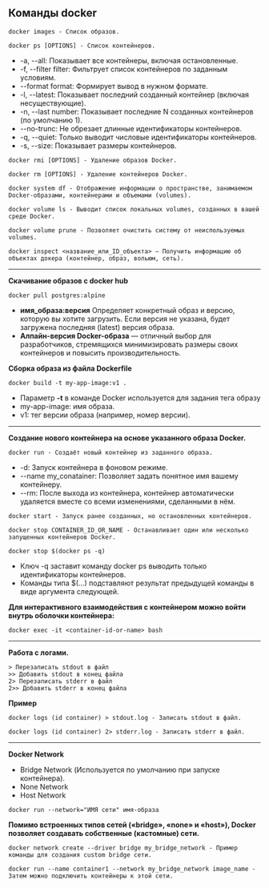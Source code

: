 **Команды docker**
---
~~~
docker images - Список образов.
~~~
~~~
docker ps [OPTIONS] - Список контейнеров.
~~~
  + -a, --all: Показывает все контейнеры, включая остановленные.  
  + -f, --filter filter: Фильтрует список контейнеров по заданным условиям.  
  + --format format: Формирует вывод в нужном формате.  
  + -l, --latest: Показывает последний созданный контейнер (включая несуществующие).  
  + -n, --last number: Показывает последние N созданных контейнеров (по умолчанию 1).  
  + --no-trunc: Не обрезает длинные идентификаторы контейнеров.  
  + -q, --quiet: Только выводит числовые идентификаторы контейнеров.  
  + -s, --size: Показывает размеры контейнеров.
    
~~~
docker rmi [OPTIONS] - Удаление образов Docker.
~~~
~~~
docker rm [OPTIONS] - Удаление контейнеров Docker.
~~~
~~~
docker system df - Отображение информации о пространстве, занимаемом Docker-образами, контейнерами и объемами (volumes).
~~~
~~~
docker volume ls - Выводит список локальных volumes, созданных в вашей среде Docker.
~~~
~~~
docker volume prune - Позволяет очистить систему от неиспользуемых volumes.
~~~
~~~
docker inspect <название_или_ID_объекта> — Получить информацию об объектах докера (контейнер, образ, вольюм, сеть).
~~~
---
**Скачивание образов с docker hub**
~~~
docker pull postgres:alpine
~~~
+ **имя_образа:версия** Определяет конкретный образ и версию, которую вы хотите загрузить. Если версия не указана, будет загружена последняя (latest) версия образа.
+ **Алпайн-версия Docker-образа** — отличный выбор для разработчиков, стремящихся минимизировать размеры своих контейнеров и повысить производительность.

**Сборка образа из файла Dockerfile**
~~~
docker build -t my-app-image:v1 .
~~~
+ Параметр **-t** в команде Docker используется для задания тега образу
+ my-app-image: имя образа.
+ v1: тег версии образа (например, номер версии).
---

**Создание нового контейнера на основе указанного образа Docker.**  
~~~
docker run - Создаёт новый контейнер из заданного образа.
~~~
  + -d: Запуск контейнера в фоновом режиме.
  + --name my_conatainer: Позволяет задать понятное имя вашему контейнеру.
  + --rm: После выхода из контейнера, контейнер автоматически удаляется вместе со всеми изменениями, сделанными в нём.
~~~
docker start - Запуск ранее созданных, но остановленных контейнеров.
~~~
~~~
docker stop CONTAINER_ID_OR_NAME - Останавливает один или несколько запущенных контейнеров Docker.
~~~
~~~
docker stop $(docker ps -q) 
~~~
  + Ключ -q заставит команду docker ps выводить только идентификаторы контейнеров.  
  + Команды типа $(...) подставляют результат предыдущей команды в виде аргумента следующей. 

**Для интерактивного взаимодействия с контейнером можно войти внутрь оболочки контейнера:**  
~~~
docker exec -it <container-id-or-name> bash
~~~
---

**Работа с логами.**  
~~~
> Перезаписать stdout в файл
>> Добавить stdout в конец файла
2> Перезаписать stderr в файл
2>> Добавить stderr в конец файла
~~~
**Пример**
~~~
docker logs (id container) > stdout.log - Записать stdout в файл.
~~~
~~~
docker logs (id container) 2> stderr.log - Записать stderr в файл.
~~~
---

**Docker Network** 
+ Bridge Network (Используется по умолчанию при запуске контейнера).
+ None Network 
+ Host Network
~~~
docker run --network="ИМЯ сети" имя-образа
~~~

**Помимо встроенных типов сетей («bridge», «none» и «host»), Docker позволяет создавать собственные (кастомные) сети.** 
~~~
docker network create --driver bridge my_bridge_network - Пример команды для создания custom bridge сети.
~~~
~~~
docker run --name container1 --network my_bridge_network image_name - Затем можно подключить контейнеры к этой сети.
~~~


